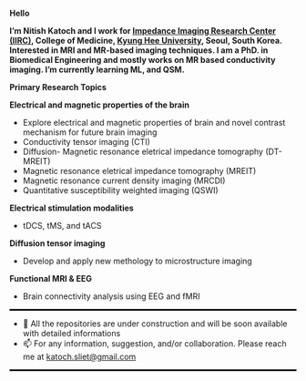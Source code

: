 **Hello**

**I’m Nitish Katoch and I work for [Impedance Imaging Research Center (IIRC)](https://iirc.khu.ac.kr/), College of Medicine, [Kyung Hee University](https://www.khu.ac.kr/eng/main/index.do), Seoul, South Korea. Interested in MRI and MR-based imaging techniques. I am a PhD. in Biomedical Engineering and mostly works on MR based conductivity imaging. I’m currently learning ML, and QSM.**

**Primary Research Topics**

**Electrical and magnetic properties of the brain**
- Explore electrical and magnetic properties of brain and novel contrast mechanism for future brain imaging
- Conductivity tensor imaging (CTI)
- Diffusion- Magnetic resonance eletrical impedance tomography (DT-MREIT)
- Magnetic resonance eletrical impedance tomography (MREIT)
- Magnetic resonance current density imaging (MRCDI)
- Quantitative susceptibility weighted imaging (QSWI)

**Electrical stimulation modalities**
- tDCS, tMS, and tACS

**Diffusion tensor imaging**
- Develop and apply new methology to microstructure imaging

**Functional MRI & EEG**
- Brain connectivity analysis using EEG and fMRI


<hr style="border:1px solid black"> </hr>

- 💞️ All the repositories are under construction and will be soon available with detailed informations
- 📫 For any information, suggestion, and/or collaboration. Please reach me at katoch.sliet@gmail.com

<hr style="border:1px solid black"> </hr>
<!---
katochnitish/katochnitish is a ✨ special ✨ repository because its `README.md` (this file) appears on your GitHub profile.
You can click the Preview link to take a look at your changes.
--->
